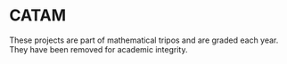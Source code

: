 # CATAM

These projects are part of mathematical tripos and are graded each year. They have been removed for academic integrity.
